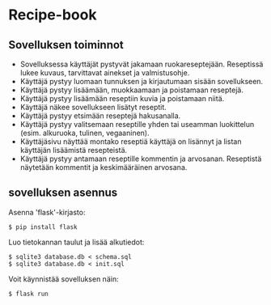 # Recipe-book

## Sovelluksen toiminnot

*  Sovelluksessa käyttäjät pystyvät jakamaan ruokareseptejään. Reseptissä lukee kuvaus, tarvittavat ainekset ja valmistusohje.
*  Käyttäjä pystyy luomaan tunnuksen ja kirjautumaan sisään sovellukseen.
*  Käyttäjä pystyy lisäämään, muokkaamaan ja poistamaan reseptejä.
*  Käyttäjä pystyy lisäämään reseptiin kuvia ja poistamaan niitä.
*  Käyttäjä näkee sovellukseen lisätyt reseptit.
*  Käyttäjä pystyy etsimään reseptejä hakusanalla.
*  Käyttäjä pystyy valitsemaan reseptille yhden tai useamman luokittelun (esim. alkuruoka, tulinen, vegaaninen).
*  Käyttäjäsivu näyttää montako reseptiä käyttäjä on lisännyt ja listan käyttäjän lisäämistä resepteistä.
*  Käyttäjä pystyy antamaan reseptille kommentin ja arvosanan. Reseptistä näytetään kommentit ja keskimääräinen arvosana.
 
## sovelluksen asennus

Asenna 'flask'-kirjasto:

```
$ pip install flask
```

Luo tietokannan taulut ja lisää alkutiedot:

```
$ sqlite3 database.db < schema.sql
$ sqlite3 database.db < init.sql
```

Voit käynnistää sovelluksen näin:

```
$ flask run
```
